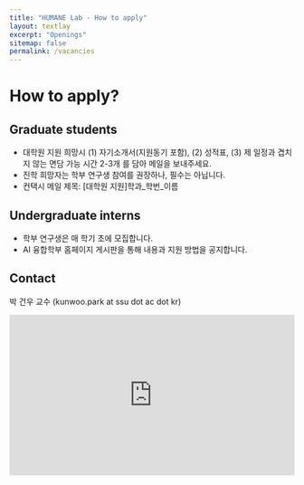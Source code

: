 ```yaml
---
title: "HUMANE Lab - How to apply"
layout: textlay
excerpt: "Openings"
sitemap: false
permalink: /vacancies
---
```


# How to apply?

## Graduate students

- 대학원 지원 희망시 (1) 자기소개서(지원동기 포함), (2) 성적표, (3) 제 일정과 겹치지 않는 면담 가능 시간 2-3개 를 담아 메일을 보내주세요.
- 진학 희망자는 학부 연구생 참여를 권장하나, 필수는 아닙니다.
- 컨택시 메일 제목: [대학원 지원]학과\_학번\_이름

## Undergraduate interns

- 학부 연구생은 매 학기 초에 모집합니다.
- AI 융합학부 홈페이지 게시판을 통해 내용과 지원 방법을 공지합니다.

## Contact

박 건우 교수 (kunwoo.park at ssu dot ac dot kr)


<style>
.countsort{
	position : relative;
	width : 100%;
	height : 0;
	padding-bottom : 56.25%;
}

.video{
	position : absolute;
	top : 0;
	left : 0;
	width : 100%;
	height : 100%;
}
</style>

<div class="countsort">
<iframe src="https://calendar.google.com/calendar/embed?height=600&amp;wkst=1&amp;bgcolor=%23ffffff&amp;ctz=Asia%2FSeoul&amp;src=Ynl3b3Jkcy5rb3JAZ21haWwuY29t&amp;src=a3Vud29vLnBhcmtAc3N1LmFjLmty&amp;color=%233F51B5&amp;color=%2333B679&amp;mode=WEEK&amp;hl=en&amp;showTabs=0&amp;showPrint=0&amp;showDate=1&amp;showCalendars=0&amp;showTitle=0" frameborder="0" allowfullscreen="" class="video"></iframe>
</div><p><br /></p>


